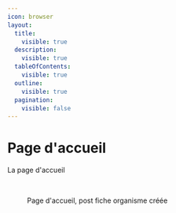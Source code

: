 ```yaml
---
icon: browser
layout:
  title:
    visible: true
  description:
    visible: true
  tableOfContents:
    visible: true
  outline:
    visible: true
  pagination:
    visible: false
---
```


# Page d'accueil

La page d'accueil&#x20;

<figure><img src="../.gitbook/assets/Capture d’écran 2025-06-27 à 11.47.20.png" alt=""><figcaption><p>Page d'accueil, post fiche organisme créée</p></figcaption></figure>

